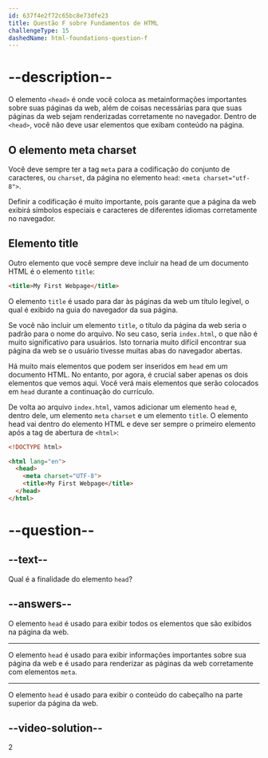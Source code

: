 ```yaml
---
id: 637f4e2f72c65bc8e73dfe23
title: Questão F sobre Fundamentos de HTML
challengeType: 15
dashedName: html-foundations-question-f
---
```


# --description--

O elemento `<head>` é onde você coloca as metainformações importantes sobre suas páginas da web, além de coisas necessárias para que suas páginas da web sejam renderizadas corretamente no navegador. Dentro de `<head>`, você não deve usar elementos que exibam conteúdo na página.

## O elemento meta charset
Você deve sempre ter a tag `meta` para a codificação do conjunto de caracteres, ou `charset`, da página no elemento `head`: `<meta charset="utf-8">`.

Definir a codificação é muito importante, pois garante que a página da web exibirá símbolos especiais e caracteres de diferentes idiomas corretamente no navegador.

## Elemento title
Outro elemento que você sempre deve incluir na head de um documento HTML é o elemento `title`:

```html
<title>My First Webpage</title>
```

O elemento `title` é usado para dar às páginas da web um título legível, o qual é exibido na guia do navegador da sua página.

Se você não incluir um elemento `title`, o título da página da web seria o padrão para o nome do arquivo. No seu caso, seria `index.html`, o que não é muito significativo para usuários. Isto tornaria muito difícil encontrar sua página da web se o usuário tivesse muitas abas do navegador abertas.

Há muito mais elementos que podem ser inseridos em `head` em um documento HTML. No entanto, por agora, é crucial saber apenas os dois elementos que vemos aqui. Você verá mais elementos que serão colocados em `head` durante a continuação do currículo.

De volta ao arquivo `index.html`, vamos adicionar um elemento `head` e, dentro dele, um elemento `meta` `charset` e um elemento `title`. O elemento head vai dentro do elemento HTML e deve ser sempre o primeiro elemento após a tag de abertura de `<html>`:


```html
<!DOCTYPE html>

<html lang="en">
  <head>
    <meta charset="UTF-8">
    <title>My First Webpage</title>
  </head>
</html>
```

# --question--

## --text--

Qual é a finalidade do elemento `head`?

## --answers--

O elemento `head` é usado para exibir todos os elementos que são exibidos na página da web.

---

O elemento `head` é usado para exibir informações importantes sobre sua página da web e é usado para renderizar as páginas da web corretamente com elementos `meta`.

---

O elemento `head` é usado para exibir o conteúdo do cabeçalho na parte superior da página da web.


## --video-solution--

2
